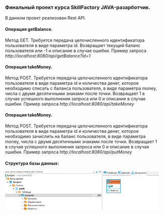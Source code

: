 <h3>Финальный проект курса SkillFactory JAVA-разарботчик.</h3>
<p>В данном проект реализован Rest API.</p>
<h4>Операция getBalance.</h4>
<p>Метод GET. Требуется передача целочисленного идентификатора пользователя в виде параметра id.
Возвращает текущий баланс пользователя или -1 и описание в случае ошибки.
Пример запроса <i>http://localhost:8080/api/getBalance?id=1</i></p>
<h4>Операция takeMoney.</h4>
<p>Метод POST. Требуется передача целочисленного идентификатора пользователя в виде параметра id и количества денег,
которое необходимо списать с баланса пользователя, в виде параметра money, числа с двумя десятичными знаками после точки.
Возвращает 1 в случае успешного выполнения запроса или 0 и описание в случае ошибки.
Пример запроса <i>http://localhost:8080/api/takeMoney</i></p>
<h4>Операция takeMoney.</h4>
<p>Метод POST. Требуется передача целочисленного идентификатора пользователя в виде параметра id и количества денег,
которое необходимо зачислить на баланс пользователя, в виде параметра money, числа с двумя десятичными знаками после точки.
Возвращает 1 в случае успешного выполнения запроса или 0 и описание в случае ошибки.
Пример запроса <i>http://localhost:8080/api/putMoney</i></p>
<h4>Структура базы данных:</h4>
<img src="https://github.com/adapterig/SkillFactoryFproject/blob/master/db.PNG?raw=true">